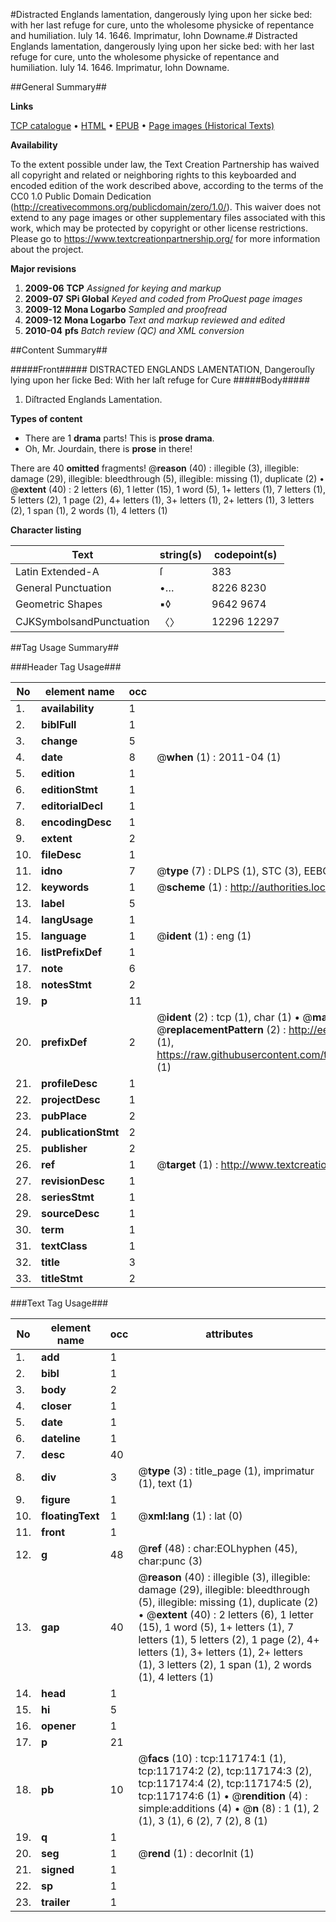 #Distracted Englands lamentation, dangerously lying upon her sicke bed: with her last refuge for cure, unto the wholesome physicke of repentance and humiliation. Iuly 14. 1646. Imprimatur, Iohn Downame.#
Distracted Englands lamentation, dangerously lying upon her sicke bed: with her last refuge for cure, unto the wholesome physicke of repentance and humiliation. Iuly 14. 1646. Imprimatur, Iohn Downame.

##General Summary##

**Links**

[TCP catalogue](http://www.ota.ox.ac.uk/tcp/)  • 
[HTML](http://tei.it.ox.ac.uk/tcp/Texts-HTML/free/A81/A81556.html)  • 
[EPUB](http://tei.it.ox.ac.uk/tcp/Texts-EPUB/free/A81/A81556.epub) • 
[Page images (Historical Texts)](https://historicaltexts.jisc.ac.uk/eebo-99864941e)

**Availability**

To the extent possible under law, the Text Creation Partnership has waived all copyright and related or neighboring rights to this keyboarded and encoded edition of the work described above, according to the terms of the CC0 1.0 Public Domain Dedication (http://creativecommons.org/publicdomain/zero/1.0/). This waiver does not extend to any page images or other supplementary files associated with this work, which may be protected by copyright or other license restrictions. Please go to https://www.textcreationpartnership.org/ for more information about the project.

**Major revisions**

1. __2009-06__ __TCP__ *Assigned for keying and markup*
1. __2009-07__ __SPi Global__ *Keyed and coded from ProQuest page images*
1. __2009-12__ __Mona Logarbo__ *Sampled and proofread*
1. __2009-12__ __Mona Logarbo__ *Text and markup reviewed and edited*
1. __2010-04__ __pfs__ *Batch review (QC) and XML conversion*

##Content Summary##

#####Front#####
DISTRACTED ENGLANDS LAMENTATION, Dangerouſly lying upon her ſicke Bed: With her laſt refuge for Cure
#####Body#####

1. Diſtracted Englands Lamentation.

**Types of content**

  * There are 1 **drama** parts! This is **prose drama**.
  * Oh, Mr. Jourdain, there is **prose** in there!

There are 40 **omitted** fragments! 
 @__reason__ (40) : illegible (3), illegible: damage (29), illegible: bleedthrough (5), illegible: missing (1), duplicate (2)  •  @__extent__ (40) : 2 letters (6), 1 letter (15), 1 word (5), 1+ letters (1), 7 letters (1), 5 letters (2), 1 page (2), 4+ letters (1), 3+ letters (1), 2+ letters (1), 3 letters (2), 1 span (1), 2 words (1), 4 letters (1)

**Character listing**


|Text|string(s)|codepoint(s)|
|---|---|---|
|Latin Extended-A|ſ|383|
|General Punctuation|•…|8226 8230|
|Geometric Shapes|▪◊|9642 9674|
|CJKSymbolsandPunctuation|〈〉|12296 12297|

##Tag Usage Summary##

###Header Tag Usage###

|No|element name|occ|attributes|
|---|---|---|---|
|1.|__availability__|1||
|2.|__biblFull__|1||
|3.|__change__|5||
|4.|__date__|8| @__when__ (1) : 2011-04 (1)|
|5.|__edition__|1||
|6.|__editionStmt__|1||
|7.|__editorialDecl__|1||
|8.|__encodingDesc__|1||
|9.|__extent__|2||
|10.|__fileDesc__|1||
|11.|__idno__|7| @__type__ (7) : DLPS (1), STC (3), EEBO-CITATION (1), PROQUEST (1), VID (1)|
|12.|__keywords__|1| @__scheme__ (1) : http://authorities.loc.gov/ (1)|
|13.|__label__|5||
|14.|__langUsage__|1||
|15.|__language__|1| @__ident__ (1) : eng (1)|
|16.|__listPrefixDef__|1||
|17.|__note__|6||
|18.|__notesStmt__|2||
|19.|__p__|11||
|20.|__prefixDef__|2| @__ident__ (2) : tcp (1), char (1)  •  @__matchPattern__ (2) : ([0-9\-]+):([0-9IVX]+) (1), (.+) (1)  •  @__replacementPattern__ (2) : http://eebo.chadwyck.com/downloadtiff?vid=$1&page=$2 (1), https://raw.githubusercontent.com/textcreationpartnership/Texts/master/tcpchars.xml#$1 (1)|
|21.|__profileDesc__|1||
|22.|__projectDesc__|1||
|23.|__pubPlace__|2||
|24.|__publicationStmt__|2||
|25.|__publisher__|2||
|26.|__ref__|1| @__target__ (1) : http://www.textcreationpartnership.org/docs/. (1)|
|27.|__revisionDesc__|1||
|28.|__seriesStmt__|1||
|29.|__sourceDesc__|1||
|30.|__term__|1||
|31.|__textClass__|1||
|32.|__title__|3||
|33.|__titleStmt__|2||


###Text Tag Usage###

|No|element name|occ|attributes|
|---|---|---|---|
|1.|__add__|1||
|2.|__bibl__|1||
|3.|__body__|2||
|4.|__closer__|1||
|5.|__date__|1||
|6.|__dateline__|1||
|7.|__desc__|40||
|8.|__div__|3| @__type__ (3) : title_page (1), imprimatur (1), text (1)|
|9.|__figure__|1||
|10.|__floatingText__|1| @__xml:lang__ (1) : lat (0)|
|11.|__front__|1||
|12.|__g__|48| @__ref__ (48) : char:EOLhyphen (45), char:punc (3)|
|13.|__gap__|40| @__reason__ (40) : illegible (3), illegible: damage (29), illegible: bleedthrough (5), illegible: missing (1), duplicate (2)  •  @__extent__ (40) : 2 letters (6), 1 letter (15), 1 word (5), 1+ letters (1), 7 letters (1), 5 letters (2), 1 page (2), 4+ letters (1), 3+ letters (1), 2+ letters (1), 3 letters (2), 1 span (1), 2 words (1), 4 letters (1)|
|14.|__head__|1||
|15.|__hi__|5||
|16.|__opener__|1||
|17.|__p__|21||
|18.|__pb__|10| @__facs__ (10) : tcp:117174:1 (1), tcp:117174:2 (2), tcp:117174:3 (2), tcp:117174:4 (2), tcp:117174:5 (2), tcp:117174:6 (1)  •  @__rendition__ (4) : simple:additions (4)  •  @__n__ (8) : 1 (1), 2 (1), 3 (1), 6 (2), 7 (2), 8 (1)|
|19.|__q__|1||
|20.|__seg__|1| @__rend__ (1) : decorInit (1)|
|21.|__signed__|1||
|22.|__sp__|1||
|23.|__trailer__|1||
